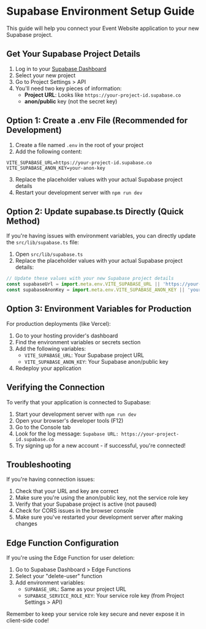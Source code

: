 # Supabase Environment Setup Guide

This guide will help you connect your Event Website application to your new Supabase project.

## Get Your Supabase Project Details

1. Log in to your [Supabase Dashboard](https://app.supabase.com)
2. Select your new project
3. Go to Project Settings > API
4. You'll need two key pieces of information:
   - **Project URL**: Looks like `https://your-project-id.supabase.co`
   - **anon/public** key (not the secret key)

## Option 1: Create a .env File (Recommended for Development)

1. Create a file named `.env` in the root of your project
2. Add the following content:

```
VITE_SUPABASE_URL=https://your-project-id.supabase.co
VITE_SUPABASE_ANON_KEY=your-anon-key
```

3. Replace the placeholder values with your actual Supabase project details
4. Restart your development server with `npm run dev`

## Option 2: Update supabase.ts Directly (Quick Method)

If you're having issues with environment variables, you can directly update the `src/lib/supabase.ts` file:

1. Open `src/lib/supabase.ts`
2. Replace the placeholder values with your actual Supabase project details:

```js
// Update these values with your new Supabase project details
const supabaseUrl = import.meta.env.VITE_SUPABASE_URL || 'https://your-project-id.supabase.co';
const supabaseAnonKey = import.meta.env.VITE_SUPABASE_ANON_KEY || 'your-anon-key';
```

## Option 3: Environment Variables for Production

For production deployments (like Vercel):

1. Go to your hosting provider's dashboard
2. Find the environment variables or secrets section
3. Add the following variables:
   - `VITE_SUPABASE_URL`: Your Supabase project URL
   - `VITE_SUPABASE_ANON_KEY`: Your Supabase anon/public key
4. Redeploy your application

## Verifying the Connection

To verify that your application is connected to Supabase:

1. Start your development server with `npm run dev`
2. Open your browser's developer tools (F12)
3. Go to the Console tab
4. Look for the log message: `Supabase URL: https://your-project-id.supabase.co`
5. Try signing up for a new account - if successful, you're connected!

## Troubleshooting

If you're having connection issues:

1. Check that your URL and key are correct
2. Make sure you're using the anon/public key, not the service role key
3. Verify that your Supabase project is active (not paused)
4. Check for CORS issues in the browser console
5. Make sure you've restarted your development server after making changes

## Edge Function Configuration

If you're using the Edge Function for user deletion:

1. Go to Supabase Dashboard > Edge Functions
2. Select your "delete-user" function
3. Add environment variables:
   - `SUPABASE_URL`: Same as your project URL
   - `SUPABASE_SERVICE_ROLE_KEY`: Your service role key (from Project Settings > API)

Remember to keep your service role key secure and never expose it in client-side code! 